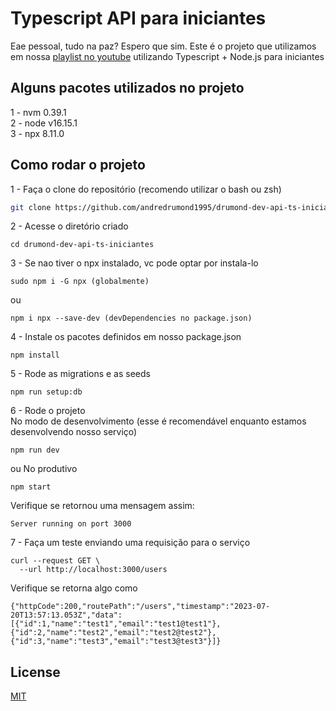 # Typescript API para iniciantes

Eae pessoal, tudo na paz? Espero que sim. Este é o projeto que utilizamos em nossa [playlist no youtube](https://www.youtube.com/watch?v=d_BtuZKu8Ew&list=PLnX-BX_qpDLYCm-M8GnHvJKpG1q5bNlr0) utilizando Typescript + Node.js para iniciantes

## Alguns pacotes utilizados no projeto
1 - nvm 0.39.1\
2 - node v16.15.1\
3 - npx 8.11.0

## Como rodar o projeto

1 - Faça o clone do repositório (recomendo utilizar o bash ou zsh)

```bash
git clone https://github.com/andredrumond1995/drumond-dev-api-ts-iniciantes.git
```

2 - Acesse o diretório criado

```
cd drumond-dev-api-ts-iniciantes
```

3 - Se nao tiver o npx instalado, vc pode optar por instala-lo

```
sudo npm i -G npx (globalmente)
```
ou
```
npm i npx --save-dev (devDependencies no package.json)
```

4 - Instale os pacotes definidos em nosso package.json
```
npm install
```

5 - Rode as migrations e as seeds
```
npm run setup:db
```

6 - Rode o projeto\
No modo de desenvolvimento (esse é recomendável enquanto estamos desenvolvendo nosso serviço)

```
npm run dev
```

ou No produtivo

```
npm start
```

Verifique se retornou uma mensagem assim:

```
Server running on port 3000
```

7 - Faça um teste enviando uma requisição para o serviço

```
curl --request GET \
  --url http://localhost:3000/users
```
Verifique se retorna algo como
```
{"httpCode":200,"routePath":"/users","timestamp":"2023-07-20T13:57:13.053Z","data":[{"id":1,"name":"test1","email":"test1@test1"},{"id":2,"name":"test2","email":"test2@test2"},{"id":3,"name":"test3","email":"test3@test3"}]}
```

## License

[MIT](LICENSE)